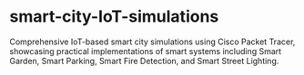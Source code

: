 # smart-city-IoT-simulations
Comprehensive IoT-based smart city simulations using Cisco Packet Tracer, showcasing practical implementations of smart systems including Smart Garden, Smart Parking, Smart Fire Detection, and Smart Street Lighting.
